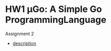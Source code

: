# HW1 μGo: A Simple Go ProgrammingLanguage
Assignment 2
- [description](./doc/NCKU_Compiler_2020_Assignment_2.pdf)